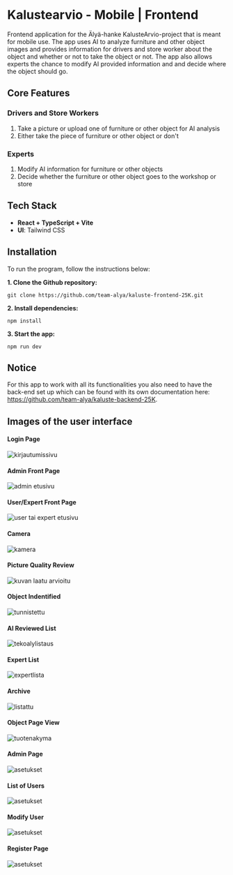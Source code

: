 # Kalustearvio - Mobile | Frontend

Frontend application for the Älyä-hanke KalusteArvio-project that is meant for mobile use. The app uses AI to analyze furniture and other object images and provides information for drivers and store worker about the object and whether or not to take the object or not. The app also allows experts the chance to modify AI provided information and and decide where the object should go.

## Core Features

### Drivers and Store Workers

1. Take a picture or upload one of furniture or other object for AI analysis
2. Either take the piece of furniture or other object or don't

### Experts

1. Modify AI information for furniture or other objects
2. Decide whether the furniture or other object goes to the workshop or store

## Tech Stack

- **React + TypeScript + Vite**
- **UI**: Tailwind CSS

## Installation

To run the program, follow the instructions below:

**1. Clone the Github repository:**

`git clone https://github.com/team-alya/kaluste-frontend-25K.git` 

**2. Install dependencies:**

`npm install`

**3. Start the app:**

`npm run dev`

## Notice

For this app to work with all its functionalities you also need to have the back-end set up which can be found with its own documentation here: https://github.com/team-alya/kaluste-backend-25K.

## Images of the user interface

#### Login Page

![kirjautumissivu](src/assets/demo_pictures/login_page.jpg)

#### Admin Front Page

![admin etusivu](src/assets/demo_pictures/admin_frontpage_resize.jpg)

#### User/Expert Front Page

![user tai expert etusivu](src/assets/demo_pictures/expert_view_resize.jpg)

#### Camera

![kamera](src/assets/demo_pictures/camera_resize.jpg)

#### Picture Quality Review

![kuvan laatu arvioitu](src/assets/demo_pictures/image_review_resize.jpg)

#### Object Indentified

![tunnistettu](src/assets/demo_pictures/item_identified_resize.jpg)

#### AI Reviewed List

![tekoalylistaus](src/assets/demo_pictures/ai_reviewed_list.jpg)

#### Expert List

![expertlista](src/assets/demo_pictures/expert_list.jpg)

#### Archive

![listattu](src/assets/demo_pictures/archive.jpg)

#### Object Page View

![tuotenakyma](src/assets/demo_pictures/item_info.jpg)

#### Admin Page

![asetukset](src/assets/demo_pictures/admin_page.jpg)

#### List of Users

![asetukset](src/assets/demo_pictures/users.jpg)

#### Modify User

![asetukset](src/assets/demo_pictures/modify_user.jpg)

#### Register Page

![asetukset](src/assets/demo_pictures/register_user.jpg)

